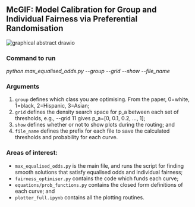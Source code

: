## McGIF: Model Calibration for Group and Individual Fairness via Preferential Randomisation

![graphical abstract drawio](https://user-images.githubusercontent.com/49641102/232167892-3f622b37-9f08-4c2e-840b-62e98d297074.svg)

### Command to run

*python max_equalised_odds.py --group <int> --grid <int> --show <bool> --file_name <str>*

### Arguments

1. ```group``` defines which class you are optimising. From the paper, 0=white, 1=black, 2=Hispanic, 3=Asian;
2. ```grid``` defines the density search space for p_a between each set of thresholds, e.g., --grid 11 gives p_a=[0, 0.1, 0.2, ..., 1];
3. ```show``` defines whether or not to show plots during the routing; and
4. ```file_name``` defines the prefix for each file to save the calculated thresholds and probability for each curve.


### Areas of interest:

- ```max_equalised_odds.py``` is the main file, and runs the script for finding smooth solutions that satisfy equalised odds and individual fairness;
- ```fairness_optimiser.py``` contains the code which funds each curve;
- ```equations/prob_functions.py``` contains the closed form definitions of each curve; and
- ```plotter_full.ipynb``` contains all the plotting routines.

